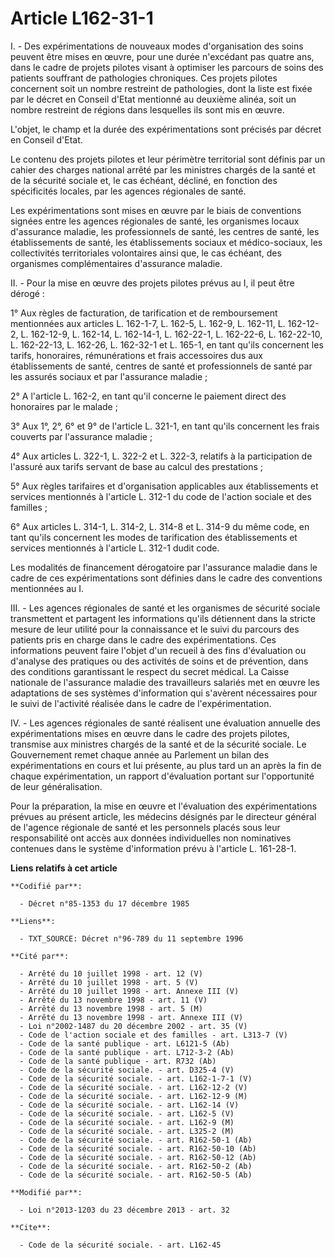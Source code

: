 # Article L162-31-1

I. - Des expérimentations de nouveaux modes d'organisation des soins peuvent être mises en œuvre, pour une durée n'excédant
pas quatre ans, dans le cadre de projets pilotes visant à optimiser les parcours de soins des patients souffrant de
pathologies chroniques. Ces projets pilotes concernent soit un nombre restreint de pathologies, dont la liste est fixée par
le décret en Conseil d'Etat mentionné au deuxième alinéa, soit un nombre restreint de régions dans lesquelles ils sont mis en
œuvre.

L'objet, le champ et la durée des expérimentations sont précisés par décret en Conseil d'Etat.

Le contenu des projets pilotes et leur périmètre territorial sont définis par un cahier des charges national arrêté par les
ministres chargés de la santé et de la sécurité sociale et, le cas échéant, décliné, en fonction des spécificités locales,
par les agences régionales de santé.

Les expérimentations sont mises en œuvre par le biais de conventions signées entre les agences régionales de santé, les
organismes locaux d'assurance maladie, les professionnels de santé, les centres de santé, les établissements de santé, les
établissements sociaux et médico-sociaux, les collectivités territoriales volontaires ainsi que, le cas échéant, des
organismes complémentaires d'assurance maladie.

II. - Pour la mise en œuvre des projets pilotes prévus au I, il peut être dérogé :

1° Aux règles de facturation, de tarification et de remboursement mentionnées aux articles L. 162-1-7, L. 162-5, L. 162-9, L.
162-11, L. 162-12-2, L. 162-12-9, L. 162-14, L. 162-14-1, L. 162-22-1, L. 162-22-6, L. 162-22-10, L. 162-22-13, L. 162-26, L.
162-32-1 et L. 165-1, en tant qu'ils concernent les tarifs, honoraires, rémunérations et frais accessoires dus aux
établissements de santé, centres de santé et professionnels de santé par les assurés sociaux et par l'assurance maladie ;

2° A l'article L. 162-2, en tant qu'il concerne le paiement direct des honoraires par le malade ;

3° Aux 1°, 2°, 6° et 9° de l'article L. 321-1, en tant qu'ils concernent les frais couverts par l'assurance maladie ;

4° Aux articles L. 322-1, L. 322-2 et L. 322-3, relatifs à la participation de l'assuré aux tarifs servant de base au calcul
des prestations ;

5° Aux règles tarifaires et d'organisation applicables aux établissements et services mentionnés à l'article L. 312-1 du code
de l'action sociale et des familles ;

6° Aux articles L. 314-1, L. 314-2, L. 314-8 et L. 314-9 du même code, en tant qu'ils concernent les modes de tarification
des établissements et services mentionnés à l'article L. 312-1 dudit code.

Les modalités de financement dérogatoire par l'assurance maladie dans le cadre de ces expérimentations sont définies dans le
cadre des conventions mentionnées au I.

III. - Les agences régionales de santé et les organismes de sécurité sociale transmettent et partagent les informations
qu'ils détiennent dans la stricte mesure de leur utilité pour la connaissance et le suivi du parcours des patients pris en
charge dans le cadre des expérimentations. Ces informations peuvent faire l'objet d'un recueil à des fins d'évaluation ou
d'analyse des pratiques ou des activités de soins et de prévention, dans des conditions garantissant le respect du secret
médical. La Caisse nationale de l'assurance maladie des travailleurs salariés met en œuvre les adaptations de ses systèmes
d'information qui s'avèrent nécessaires pour le suivi de l'activité réalisée dans le cadre de l'expérimentation.

IV. - Les agences régionales de santé réalisent une évaluation annuelle des expérimentations mises en œuvre dans le cadre des
projets pilotes, transmise aux ministres chargés de la santé et de la sécurité sociale. Le Gouvernement remet chaque année au
Parlement un bilan des expérimentations en cours et lui présente, au plus tard un an après la fin de chaque expérimentation,
un rapport d'évaluation portant sur l'opportunité de leur généralisation.

Pour la préparation, la mise en œuvre et l'évaluation des expérimentations prévues au présent article, les médecins désignés
par le directeur général de l'agence régionale de santé et les personnels placés sous leur responsabilité ont accès aux
données individuelles non nominatives contenues dans le système d'information prévu à l'article L. 161-28-1.

**Liens relatifs à cet article**

	**Codifié par**:

	  - Décret n°85-1353 du 17 décembre 1985

	**Liens**:

	  - TXT_SOURCE: Décret n°96-789 du 11 septembre 1996

	**Cité par**:

	  - Arrêté du 10 juillet 1998 - art. 12 (V)
	  - Arrêté du 10 juillet 1998 - art. 5 (V)
	  - Arrêté du 10 juillet 1998 - art. Annexe III (V)
	  - Arrêté du 13 novembre 1998 - art. 11 (V)
	  - Arrêté du 13 novembre 1998 - art. 5 (M)
	  - Arrêté du 13 novembre 1998 - art. Annexe III (V)
	  - Loi n°2002-1487 du 20 décembre 2002 - art. 35 (V)
	  - Code de l'action sociale et des familles - art. L313-7 (V)
	  - Code de la santé publique - art. L6121-5 (Ab)
	  - Code de la santé publique - art. L712-3-2 (Ab)
	  - Code de la santé publique - art. R732 (Ab)
	  - Code de la sécurité sociale. - art. D325-4 (V)
	  - Code de la sécurité sociale. - art. L162-1-7-1 (V)
	  - Code de la sécurité sociale. - art. L162-12-2 (V)
	  - Code de la sécurité sociale. - art. L162-12-9 (M)
	  - Code de la sécurité sociale. - art. L162-14 (V)
	  - Code de la sécurité sociale. - art. L162-5 (V)
	  - Code de la sécurité sociale. - art. L162-9 (M)
	  - Code de la sécurité sociale. - art. L325-2 (M)
	  - Code de la sécurité sociale. - art. R162-50-1 (Ab)
	  - Code de la sécurité sociale. - art. R162-50-10 (Ab)
	  - Code de la sécurité sociale. - art. R162-50-12 (Ab)
	  - Code de la sécurité sociale. - art. R162-50-2 (Ab)
	  - Code de la sécurité sociale. - art. R162-50-5 (Ab)

	**Modifié par**:

	  - Loi n°2013-1203 du 23 décembre 2013 - art. 32

	**Cite**:

	  - Code de la sécurité sociale. - art. L162-45
